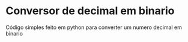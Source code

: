 # Conversor de decimal em binario

Código simples feito em python para converter um numero decimal em binario